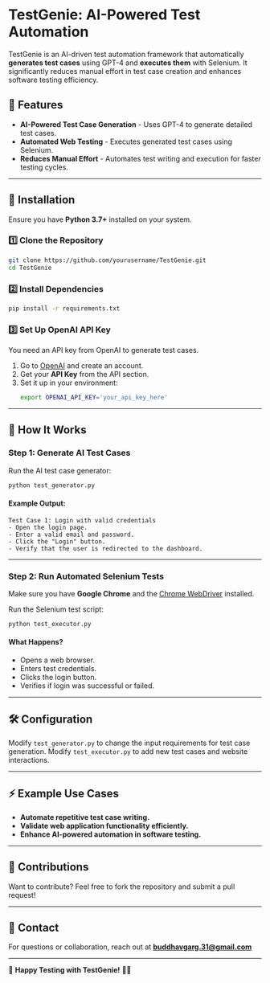 # TestGenie: AI-Powered Test Automation

TestGenie is an AI-driven test automation framework that automatically **generates test cases** using GPT-4 and **executes them** with Selenium. It significantly reduces manual effort in test case creation and enhances software testing efficiency.

## 🚀 Features

- **AI-Powered Test Case Generation** - Uses GPT-4 to generate detailed test cases.
- **Automated Web Testing** - Executes generated test cases using Selenium.
- **Reduces Manual Effort** - Automates test writing and execution for faster testing cycles.

---

## 📌 Installation

Ensure you have **Python 3.7+** installed on your system.

### 1️⃣ Clone the Repository

```bash
git clone https://github.com/yourusername/TestGenie.git
cd TestGenie
```

### 2️⃣ Install Dependencies

```bash
pip install -r requirements.txt
```

### 3️⃣ Set Up OpenAI API Key

You need an API key from OpenAI to generate test cases.

1. Go to [OpenAI](https://openai.com/) and create an account.
2. Get your **API Key** from the API section.
3. Set it up in your environment:
   ```bash
   export OPENAI_API_KEY='your_api_key_here'
   ```

---

## 📜 How It Works

### **Step 1: Generate AI Test Cases**

Run the AI test case generator:

```bash
python test_generator.py
```

#### **Example Output:**

```
Test Case 1: Login with valid credentials
- Open the login page.
- Enter a valid email and password.
- Click the "Login" button.
- Verify that the user is redirected to the dashboard.
```

---

### **Step 2: Run Automated Selenium Tests**

Make sure you have **Google Chrome** and the [Chrome WebDriver](https://sites.google.com/chromium.org/driver/) installed.

Run the Selenium test script:

```bash
python test_executor.py
```

#### **What Happens?**

- Opens a web browser.
- Enters test credentials.
- Clicks the login button.
- Verifies if login was successful or failed.

---

## 🛠 Configuration

Modify `test_generator.py` to change the input requirements for test case generation. Modify `test_executor.py` to add new test cases and website interactions.

---

## ⚡ Example Use Cases

- **Automate repetitive test case writing.**
- **Validate web application functionality efficiently.**
- **Enhance AI-powered automation in software testing.**

---

## 🌟 Contributions

Want to contribute? Feel free to fork the repository and submit a pull request!

---

## 📧 Contact

For questions or collaboration, reach out at [**buddhavgarg.31@gmail.com**](mailto\:buddhavgarg.31@gmail.com)

---

🚀 **Happy Testing with TestGenie!** 🎩✨

